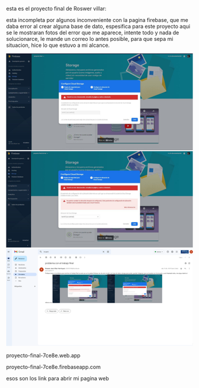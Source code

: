 esta es el proyecto final de Roswer villar:

esta incompleta por algunos inconveniente con la pagina firebase, que me daba error al crear alguna base de dato, espesifica para este proyecto
aqui se le mostraran fotos del error que me aparece, intente todo y nada de solucionarce, le mande un correo lo antes posible, para que sepa mi situacion, hice lo que estuvo a mi alcance.

![captura_de_pantalla](msg-1522045250-150.jpg)
![captura_de_pantalla](msg-1522045250-152.jpg) 
![captura_de_pantalla](Capture.PNG)

proyecto-final-7ce8e.web.app

proyecto-final-7ce8e.firebaseapp.com

esos son los link para abrir mi pagina web 

